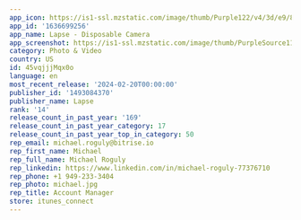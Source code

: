 ```yaml
---
app_icon: https://is1-ssl.mzstatic.com/image/thumb/Purple122/v4/3d/e9/8c/3de98c3e-9350-24ac-0f62-fceff0028446/LapseAppIcon-Hotflush-0-0-1x_U007ephone-0-85-220.png/1024x1024bb.png
app_id: '1636699256'
app_name: Lapse - Disposable Camera
app_screenshot: https://is1-ssl.mzstatic.com/image/thumb/PurpleSource116/v4/db/07/9e/db079e5e-f84e-69d0-1ffd-9472defca04a/efd2ac77-c546-4ff0-9f85-30b4574af991_1.png/1242x2688bb.png
category: Photo & Video
country: US
id: 45vqjjjMqx0o
language: en
most_recent_release: '2024-02-20T00:00:00'
publisher_id: '1493084370'
publisher_name: Lapse
rank: '14'
release_count_in_past_year: '169'
release_count_in_past_year_category: 17
release_count_in_past_year_top_in_category: 50
rep_email: michael.roguly@bitrise.io
rep_first_name: Michael
rep_full_name: Michael Roguly
rep_linkedin: https://www.linkedin.com/in/michael-roguly-77376710
rep_phone: +1 949-233-3404
rep_photo: michael.jpg
rep_title: Account Manager
store: itunes_connect
---
```

